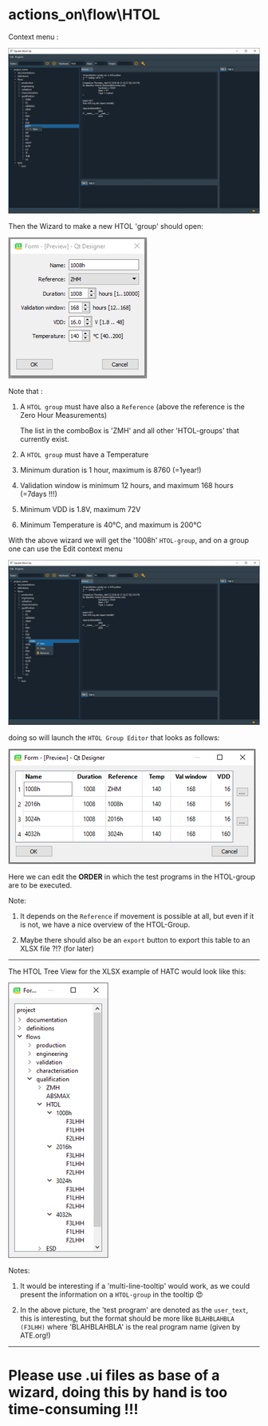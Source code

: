 # actions_on\flow\HTOL

Context menu :

 ![HTOL-ContextMenuNew](HTOL-ContextMenuNew.png)
 
Then the Wizard to make a new HTOL 'group' should open:

 ![HTOL-New](HTOL-New.png)
 

Note that :

1. A `HTOL group` must have also a `Reference` (above the reference is the Zero Hour Measurements)

    The list in the comboBox is 'ZMH' and all other 'HTOL-groups' that currently exist.
2. A `HTOL group` must have a Temperature
3. Minimum duration is 1 hour, maximum is 8760 (=1year!)
4. Validation window is minimum 12 hours, and maximum 168 hours (=7days !!!)
5. Minimum VDD is 1.8V, maximum 72V
6. Minimum Temperature is 40°C, and maximum is 200°C

With the above wizard we will get the '1008h' `HTOL-group`, and on a group one can use the Edit context menu

 ![HTOL-ContextMenuEditGroup](HTOL-ContextMenuEditGroup.png)
 
doing so will launch the `HTOL Group Editor` that looks as follows:

 ![HTOL-Sequence](HTOL-Sequence.png)

Here we can edit the **ORDER** in which the test programs in the HTOL-group
are to be executed.

Note: 

1. It depends on the `Reference` if movement is possible at all, but even if it is not, we have a nice overview of the HTOL-Group.

2. Maybe there should also be an `export` button to export this table to an XLSX file ?!? (for later)

---

The HTOL Tree View for the XLSX example of HATC would look like this:

 ![HTOL-TreeView](HTOL-TreeView.png)

Notes:

1. It would be interesting if a 'multi-line-tooltip' would work, as we could present the information on a `HTOL-group` in the tooltip :heart_eyes:

2. In the above picture, the 'test program' are denoted as the `user_text`, this is interesting, but the format should be more like 
`BLAHBLAHBLA (F3LHH)` where 'BLAHBLAHBLA' is the real program name (given by ATE.org!)

---

# Please use .ui files as base of a wizard, doing this by hand is too time-consuming !!!